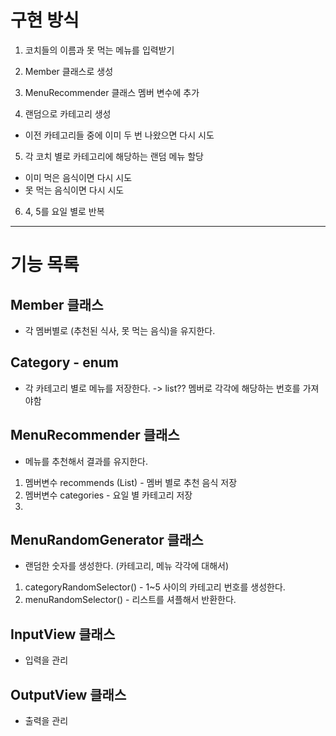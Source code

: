 # 구현 방식
1. 코치들의 이름과 못 먹는 메뉴를 입력받기
2. Member 클래스로 생성
3. MenuRecommender 클래스 멤버 변수에 추가

4. 랜덤으로 카테고리 생성
 - 이전 카테고리들 중에 이미 두 번 나왔으면 다시 시도
5. 각 코치 별로 카테고리에 해당하는 랜덤 메뉴 할당
 - 이미 먹은 음식이면 다시 시도
 - 못 먹는 음식이면 다시 시도
6. 4, 5를 요일 별로 반복

---

# 기능 목록
## Member 클래스
 - 각 멤버별로 (추천된 식사, 못 먹는 음식)을 유지한다.

## Category - enum 
- 각 카테고리 별로 메뉴를 저장한다. -> list?? 멤버로 각각에 해당하는 번호를 가져야함 

## MenuRecommender 클래스 
 - 메뉴를 추천해서 결과를 유지한다.
1. 멤버변수 recommends (List<Member>) - 멤버 별로 추천 음식 저장
2. 멤버변수 categories - 요일 별 카테고리 저장
3. 

## MenuRandomGenerator 클래스 
 - 랜덤한 숫자를 생성한다. (카테고리, 메뉴 각각에 대해서) 
1. categoryRandomSelector() - 1~5 사이의 카테고리 번호를 생성한다.
2. menuRandomSelector() - 리스트를 셔플해서 반환한다.
## InputView 클래스
 - 입력을 관리

## OutputView 클래스
 - 출력을 관리





